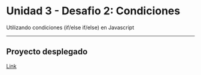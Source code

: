 # Unidad 3 - Desafio 2: Condiciones

Utilizando condiciones (if/else if/else) en Javascript

---

## Proyecto desplegado

[Link](https://pipexlul.github.io/U3-D2-Condiciones/)
